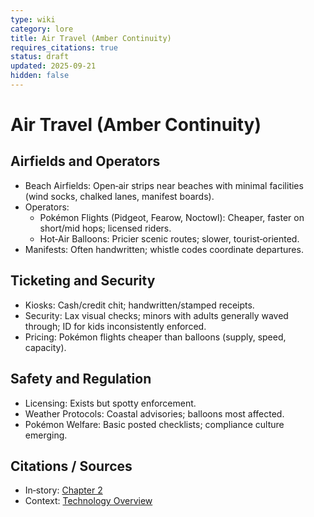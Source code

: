 ```yaml
---
type: wiki
category: lore
title: Air Travel (Amber Continuity)
requires_citations: true
status: draft
updated: 2025-09-21
hidden: false
---
```


# Air Travel (Amber Continuity)

## Airfields and Operators
- Beach Airfields: Open‑air strips near beaches with minimal facilities (wind socks, chalked lanes, manifest boards).
- Operators:
  - Pokémon Flights (Pidgeot, Fearow, Noctowl): Cheaper, faster on short/mid hops; licensed riders.
  - Hot‑Air Balloons: Pricier scenic routes; slower, tourist‑oriented.
- Manifests: Often handwritten; whistle codes coordinate departures.

## Ticketing and Security
- Kiosks: Cash/credit chit; handwritten/stamped receipts.
- Security: Lax visual checks; minors with adults generally waved through; ID for kids inconsistently enforced.
- Pricing: Pokémon flights cheaper than balloons (supply, speed, capacity).

## Safety and Regulation
- Licensing: Exists but spotty enforcement.
- Weather Protocols: Coastal advisories; balloons most affected.
- Pokémon Welfare: Basic posted checklists; compliance culture emerging.

## Citations / Sources
- In‑story: [Chapter 2](../../../story/chapter2/chapter2.md)
- Context: [Technology Overview](./index.md)
